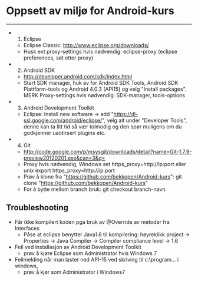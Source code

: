 Oppsett av miljø for Android-kurs
=========================

----
* 1. Eclipse
	- Eclipse Classic: http://www.eclipse.org/downloads/
 	- Husk evt proxy-settings hvis nødvendig: eclipse-proxy (eclipse preferences, søt etter proxy)
* 2. Android SDK
	- http://developer.android.com/sdk/index.html
	- Start SDK manager, huk av for Android SDK Tools, Android SDK Plattform-tools og Android 4.0.3 (API15) og velg "Install packages". MERK Proxy-settings hvis nødvendig: SDK-manager, tools-options
* 3. Android Development Toolkit
	- Eclipse: Install new software -> add "https://dl-ssl.google.com/android/eclipse/", velg alt under "Developer Tools", denne kan ta litt tid så vær tolmodig og den spør muligens om du godkjenner uaotirsert plugins etc.
* 4. Git  
	- http://code.google.com/p/msysgit/downloads/detail?name=Git-1.7.9-preview20120201.exe&can=3&q=
	- Proxy hvis nødvendig, Windows set https_proxy=http://ip:port eller unix export https_proxy=http://ip:port
	- Prøv å klone fra "https://github.com/bekkopen/Android-kurs": git clone "https://github.com/bekkopen/Android-kurs"
	- For å bytte mellom branch bruk: git checkout branch-navn

Troubleshooting
----
* Får ikke kompilert koden pga bruk av @Override av metoder fra Interfaces
	- Påse at eclipse benytter Java1.6 til kompilering: høyreklikk project -> Properties -> Java Compiler -> Compiler compliance level -> 1.6
* Feil ved installasjon av Android Development Toolkit
 	- prøv å kjøre Eclipse som Administrator hvis Windows 7
* Feilmelding når man laster ned API-15 ved skriving til c:\program... i windows, 
	- prøv å kjør som Administrator i Windows7 
